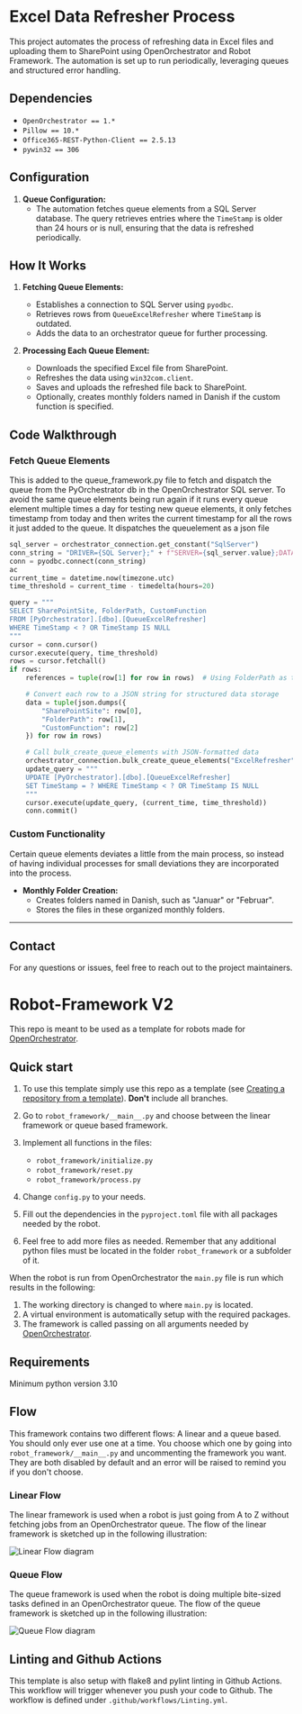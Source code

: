 # Excel Data Refresher Process

This project automates the process of refreshing data in Excel files and uploading them to SharePoint using OpenOrchestrator and Robot Framework. The automation is set up to run periodically, leveraging queues and structured error handling.

## Dependencies

- `OpenOrchestrator == 1.*`
- `Pillow == 10.*`
- `Office365-REST-Python-Client == 2.5.13`
- `pywin32 == 306`


## Configuration

1. **Queue Configuration:**
   - The automation fetches queue elements from a SQL Server database. The query retrieves entries where the `TimeStamp` is older than 24 hours or is null, ensuring that the data is refreshed periodically.


## How It Works

1. **Fetching Queue Elements:**
   - Establishes a connection to SQL Server using `pyodbc`.
   - Retrieves rows from `QueueExcelRefresher` where `TimeStamp` is outdated.
   - Adds the data to an orchestrator queue for further processing.

2. **Processing Each Queue Element:**
   - Downloads the specified Excel file from SharePoint.
   - Refreshes the data using `win32com.client`.
   - Saves and uploads the refreshed file back to SharePoint.
   - Optionally, creates monthly folders named in Danish if the custom function is specified.


## Code Walkthrough

### Fetch Queue Elements
This is added to the queue_framework.py file to fetch and dispatch the queue from the PyOrchestrator db in the OpenOrchestrator SQL server. To avoid the same queue elements being run again if it runs every queue element multiple times a day for testing new queue elements, it only fetches timestamp from today and then writes the current timestamp for all the rows it just added to the queue. It dispatches the queuelement as a json file

```python
sql_server = orchestrator_connection.get_constant("SqlServer")
conn_string = "DRIVER={SQL Server};" + f"SERVER={sql_server.value};DATABASE=PYORCHESTRATOR;Trusted_Connection=yes;"
conn = pyodbc.connect(conn_string)
ac
current_time = datetime.now(timezone.utc)
time_threshold = current_time - timedelta(hours=20)

query = """
SELECT SharePointSite, FolderPath, CustomFunction
FROM [PyOrchestrator].[dbo].[QueueExcelRefresher]
WHERE TimeStamp < ? OR TimeStamp IS NULL
"""
cursor = conn.cursor()
cursor.execute(query, time_threshold)
rows = cursor.fetchall()
if rows:
    references = tuple(row[1] for row in rows)  # Using FolderPath as the reference

    # Convert each row to a JSON string for structured data storage
    data = tuple(json.dumps({
        "SharePointSite": row[0],
        "FolderPath": row[1],
        "CustomFunction": row[2]
    }) for row in rows)

    # Call bulk_create_queue_elements with JSON-formatted data
    orchestrator_connection.bulk_create_queue_elements("ExcelRefresher", references=references, data=data)
    update_query = """
    UPDATE [PyOrchestrator].[dbo].[QueueExcelRefresher]
    SET TimeStamp = ? WHERE TimeStamp < ? OR TimeStamp IS NULL
    """
    cursor.execute(update_query, (current_time, time_threshold))
    conn.commit()
```


### Custom Functionality
Certain queue elements deviates a little from the main process, so instead of having individual processes for small deviations they are incorporated into the process.

- **Monthly Folder Creation:**
  - Creates folders named in Danish, such as "Januar" or "Februar".
  - Stores the files in these organized monthly folders.

---

## Contact

For any questions or issues, feel free to reach out to the project maintainers.


# Robot-Framework V2

This repo is meant to be used as a template for robots made for [OpenOrchestrator](https://github.com/itk-dev-rpa/OpenOrchestrator).

## Quick start

1. To use this template simply use this repo as a template (see [Creating a repository from a template](https://docs.github.com/en/repositories/creating-and-managing-repositories/creating-a-repository-from-a-template)).
__Don't__ include all branches.

2. Go to `robot_framework/__main__.py` and choose between the linear framework or queue based framework.

3. Implement all functions in the files:
    * `robot_framework/initialize.py`
    * `robot_framework/reset.py`
    * `robot_framework/process.py`

4. Change `config.py` to your needs.

5. Fill out the dependencies in the `pyproject.toml` file with all packages needed by the robot.

6. Feel free to add more files as needed. Remember that any additional python files must
be located in the folder `robot_framework` or a subfolder of it.

When the robot is run from OpenOrchestrator the `main.py` file is run which results
in the following:
1. The working directory is changed to where `main.py` is located.
2. A virtual environment is automatically setup with the required packages.
3. The framework is called passing on all arguments needed by [OpenOrchestrator](https://github.com/itk-dev-rpa/OpenOrchestrator).

## Requirements
Minimum python version 3.10

## Flow

This framework contains two different flows: A linear and a queue based.
You should only ever use one at a time. You choose which one by going into `robot_framework/__main__.py`
and uncommenting the framework you want. They are both disabled by default and an error will be
raised to remind you if you don't choose.

### Linear Flow

The linear framework is used when a robot is just going from A to Z without fetching jobs from an
OpenOrchestrator queue.
The flow of the linear framework is sketched up in the following illustration:

![Linear Flow diagram](Robot-Framework.svg)

### Queue Flow

The queue framework is used when the robot is doing multiple bite-sized tasks defined in an
OpenOrchestrator queue.
The flow of the queue framework is sketched up in the following illustration:

![Queue Flow diagram](Robot-Queue-Framework.svg)

## Linting and Github Actions

This template is also setup with flake8 and pylint linting in Github Actions.
This workflow will trigger whenever you push your code to Github.
The workflow is defined under `.github/workflows/Linting.yml`.

